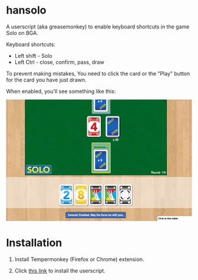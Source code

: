 # hansolo

A userscript (aka greasemonkey) to enable keyboard shortcuts in the game Solo on BGA.

Keyboard shortcuts:

* Left shift - Solo
* Left Ctrl - close, confirm, pass, draw

To prevent making mistakes, You need to click the card or the "Play" button for the card you have just drawn.

When enabled, you'll see something like this:

![enabled](hansolo.png)

# Installation

1. Install Tempermonkey (Firefox or Chrome) extension.

2. Click [this link](https://raw.githubusercontent.com/chainsawriot/hansolo/master/hansolo.user.js) to install the userscript.

